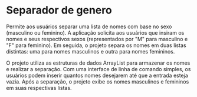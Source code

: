 # Separador de genero

Permite aos usuários separar uma lista de nomes com base no sexo (masculino ou feminino). 
A aplicação solicita aos usuários que insiram os nomes e seus respectivos sexos (representados por "M" para masculino e "F" para feminino). Em seguida, o projeto separa os nomes em duas listas distintas: uma para nomes masculinos e outra para nomes femininos.

O projeto utiliza as estruturas de dados ArrayList para armazenar os nomes e realizar a separação. Com uma interface de linha de comando simples, os usuários podem inserir quantos nomes desejarem até que a entrada esteja vazia. Após a separação, o projeto exibe os nomes masculinos e femininos em suas respectivas listas.
